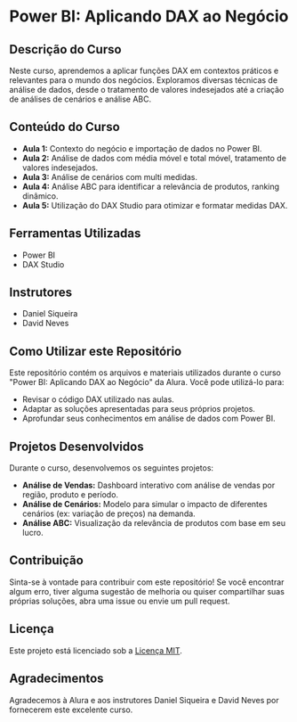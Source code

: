 # Power BI: Aplicando DAX ao Negócio

## Descrição do Curso

Neste curso, aprendemos a aplicar funções DAX em contextos práticos e relevantes para o mundo dos negócios. Exploramos diversas técnicas de análise de dados, desde o tratamento de valores indesejados até a criação de análises de cenários e análise ABC.

## Conteúdo do Curso

*   **Aula 1:** Contexto do negócio e importação de dados no Power BI.
*   **Aula 2:** Análise de dados com média móvel e total móvel, tratamento de valores indesejados.
*   **Aula 3:** Análise de cenários com multi medidas.
*   **Aula 4:** Análise ABC para identificar a relevância de produtos, ranking dinâmico.
*   **Aula 5:** Utilização do DAX Studio para otimizar e formatar medidas DAX.

## Ferramentas Utilizadas

*   Power BI
*   DAX Studio

## Instrutores

*   Daniel Siqueira
*   David Neves

## Como Utilizar este Repositório

Este repositório contém os arquivos e materiais utilizados durante o curso "Power BI: Aplicando DAX ao Negócio" da Alura. Você pode utilizá-lo para:

*   Revisar o código DAX utilizado nas aulas.
*   Adaptar as soluções apresentadas para seus próprios projetos.
*   Aprofundar seus conhecimentos em análise de dados com Power BI.

## Projetos Desenvolvidos

Durante o curso, desenvolvemos os seguintes projetos:

*   **Análise de Vendas:** Dashboard interativo com análise de vendas por região, produto e período.
*   **Análise de Cenários:** Modelo para simular o impacto de diferentes cenários (ex: variação de preços) na demanda.
*   **Análise ABC:** Visualização da relevância de produtos com base em seu lucro.

## Contribuição

Sinta-se à vontade para contribuir com este repositório! Se você encontrar algum erro, tiver alguma sugestão de melhoria ou quiser compartilhar suas próprias soluções, abra uma issue ou envie um pull request.

## Licença

Este projeto está licenciado sob a [Licença MIT](link_para_a_licenca).

## Agradecimentos

Agradecemos à Alura e aos instrutores Daniel Siqueira e David Neves por fornecerem este excelente curso.